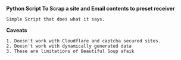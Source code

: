 **Python Script To Scrap a site and Email contents to preset receiver**
```
Simple Script that does what it says.
```
**Caveats**
```
1. Doesn't work with Cloudflare and captcha secured sites. 
2. Doesn't work with dynamically generated data
3. These are limitations of Beautiful Soup afaik
```
